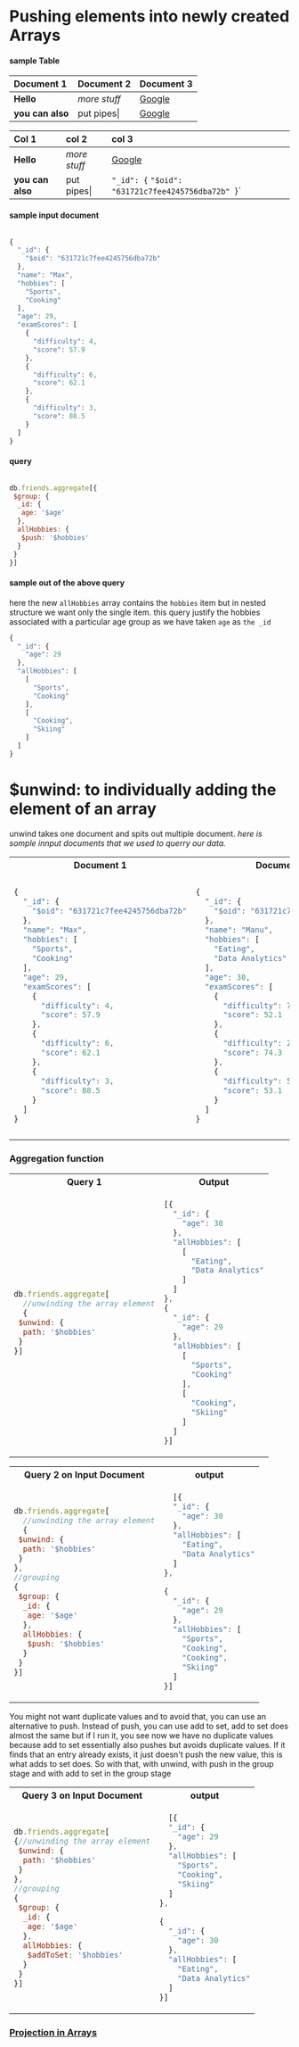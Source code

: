 # Pushing elements into newly created Arrays

#### sample Table
| Document 1       | Document 2   | Document 3           |
| :--------------- | :----------- | :------------------- |
| **Hello**        | *more stuff* | [Google](google.com) |
| **you can also** | put pipes\|  | [Google](google.com) |


| Col 1            | col 2        | col 3                                              |
| :--------------- | :----------- | :------------------------------------------------- |
| **Hello**        | *more stuff* | [Google](google.com)                               |
| **you can also** | put pipes\|  | `"_id": {` `"$oid": "631721c7fee4245756dba72b" `}` |




#### sample input document



```js

{
  "_id": {
    "$oid": "631721c7fee4245756dba72b"
  },
  "name": "Max",
  "hobbies": [
    "Sports",
    "Cooking"
  ],
  "age": 29,
  "examScores": [
    {
      "difficulty": 4,
      "score": 57.9
    },
    {
      "difficulty": 6,
      "score": 62.1
    },
    {
      "difficulty": 3,
      "score": 88.5
    }
  ]
}

```
#### query

```js

db.friends.aggregate[{
 $group: {
  _id: {
   age: '$age'
  },
  allHobbies: {
   $push: '$hobbies'
  }
 }
}]

```

#### sample out of the above query

here the new `allHobbies` array contains the `hobbies` item but in 
nested structure we want only the single item.
this query justify the hobbies associated with a particular age group
as we have taken `age` as `the _id`
```js   
{
  "_id": {
    "age": 29
  },
  "allHobbies": [
    [
      "Sports",
      "Cooking"
    ],
    [
      "Cooking",
      "Skiing"
    ]
  ]
}

```

# $unwind: to individually adding the element of an array
unwind takes one document and spits out multiple document.
*here is somple innput documents that we used to querry our data.*
<table>
<tr>
<th>Document 1</th>
<th> Document 2 </th>
<th> Document 3 </th>
</tr>

<tr> 
<td>

```js
{
  "_id": {
    "$oid": "631721c7fee4245756dba72b"
  },
  "name": "Max",
  "hobbies": [
    "Sports",
    "Cooking"
  ],
  "age": 29,
  "examScores": [
    {
      "difficulty": 4,
      "score": 57.9
    },
    {
      "difficulty": 6,
      "score": 62.1
    },
    {
      "difficulty": 3,
      "score": 88.5
    }
  ]
}

```
</td>

<td>

```js
{
  "_id": {
    "$oid": "631721c7fee4245756dba72c"
  },
  "name": "Manu",
  "hobbies": [
    "Eating",
    "Data Analytics"
  ],
  "age": 30,
  "examScores": [
    {
      "difficulty": 7,
      "score": 52.1
    },
    {
      "difficulty": 2,
      "score": 74.3
    },
    {
      "difficulty": 5,
      "score": 53.1
    }
  ]
}

```
</td>

<td>

```js

{
  "_id": {
    "$oid": "631721c7fee4245756dba72d"
  },
  "name": "Maria",
  "hobbies": [
    "Cooking",
    "Skiing"
  ],
  "age": 29,
  "examScores": [
    {
      "difficulty": 3,
      "score": 75.1
    },
    {
      "difficulty": 8,
      "score": 44.2
    },
    {
      "difficulty": 6,
      "score": 61.5
    }
  ]
}
```
</td>
</tr>
</table>

### Aggregation function
<table>
<tr>
  <th>Query 1</th>
  <th>Output</th>

</tr>
<tr>
<td>

```js
db.friends.aggregate[
  //unwinding the array element
  {
 $unwind: {
  path: '$hobbies'
 }
}]
```
</td>

<td>

```js
[{
  "_id": {
    "age": 30
  },
  "allHobbies": [
    [
      "Eating",
      "Data Analytics"
    ]
  ]
},
{
  "_id": {
    "age": 29
  },
  "allHobbies": [
    [
      "Sports",
      "Cooking"
    ],
    [
      "Cooking",
      "Skiing"
    ]
  ]
}]
```
</td>
</tr>


</table>
<table>
<tr>
<th>Query 2 on Input Document</th>
<th>output</th>
</tr>
<tr>
<td>

```js
db.friends.aggregate[
  //unwinding the array element
  {
 $unwind: {
  path: '$hobbies'
 }
}, 
//grouping 
{
 $group: {
  _id: {
   age: '$age'
  },
  allHobbies: {
   $push: '$hobbies'
  }
 }
}]
```
</td>

<td>

```js
  [{
  "_id": {
    "age": 30
  },
  "allHobbies": [
    "Eating",
    "Data Analytics"
  ]
},

{
  "_id": {
    "age": 29
  },
  "allHobbies": [
    "Sports",
    "Cooking",
    "Cooking",
    "Skiing"
  ]
}]
```
</td>
</tr>
</table>
You might not want duplicate values and to avoid that,
you can use an alternative to push. Instead of push, you can use add to set, add to set does almost the same
but if I run it, you see now we have no duplicate values because add to set essentially also pushes
but avoids duplicate values. If it finds that an entry already exists,
it just doesn't push the new value,
this is what adds to set does.
So with that, with unwind, with push in the group stage and with add to set in the group stage

</table>
<table>
<tr>
<th>Query 3 on Input Document</th>
<th>output</th>
</tr>
<tr>
<td>

```js
db.friends.aggregate[  
{//unwinding the array element
 $unwind: {
  path: '$hobbies'
 }
}, 
//grouping 
{
 $group: {
  _id: {
   age: '$age'
  },
  allHobbies: {
   $addToSet: '$hobbies'
  }
 }
}]
```
</td>

<td>

```js
  [{
  "_id": {
    "age": 29
  },
  "allHobbies": [
    "Sports",
    "Cooking",
    "Skiing"
  ]
},

{
  "_id": {
    "age": 30
  },
  "allHobbies": [
    "Eating",
    "Data Analytics"
  ]
}]
```
</td>
</tr>
</table>

### [Projection in Arrays](UsingProjectionWithArrays.md)

